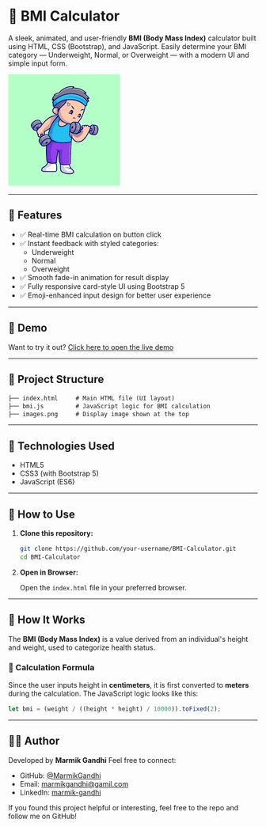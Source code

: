 
# 💪 BMI Calculator

A sleek, animated, and user-friendly **BMI (Body Mass Index)** calculator built using HTML, CSS (Bootstrap), and JavaScript. Easily determine your BMI category — Underweight, Normal, or Overweight — with a modern UI and simple input form.

![BMI Calculator Banner](images.png)

---

## 🧮 Features

- ✅ Real-time BMI calculation on button click
- ✅ Instant feedback with styled categories:
  - Underweight 
  - Normal 
  - Overweight 
- ✅ Smooth fade-in animation for result display
- ✅ Fully responsive card-style UI using Bootstrap 5
- ✅ Emoji-enhanced input design for better user experience

---

## 🚀 Demo

Want to try it out? [Click here to open the live demo](https://bmi-calculator-marmik.netlify.app/)

---

## 📁 Project Structure

```
├── index.html     # Main HTML file (UI layout)
├── bmi.js         # JavaScript logic for BMI calculation
├── images.png     # Display image shown at the top
```

---

## 🧰 Technologies Used

- HTML5  
- CSS3 (with Bootstrap 5)  
- JavaScript (ES6)

---

## 📝 How to Use

1. **Clone this repository:**

   ```bash
   git clone https://github.com/your-username/BMI-Calculator.git
   cd BMI-Calculator
   ```

2. **Open in Browser:**

   Open the `index.html` file in your preferred browser.

---

## 🧠 How It Works

The **BMI (Body Mass Index)** is a value derived from an individual's height and weight, used to categorize health status.

### 🧪 Calculation Formula

Since the user inputs height in **centimeters**, it is first converted to **meters** during the calculation. The JavaScript logic looks like this:

```javascript
let bmi = (weight / ((height * height) / 10000)).toFixed(2);
```

---

## 🙋‍♀️ Author

Developed by **Marmik Gandhi** Feel free to connect:   
- GitHub: [@MarmikGandhi](https://github.com/MarmikGandhi)
- Email: [marmikgandhi@gamil.com](mailto:marmikgandhi@gamil.com)
- LinkedIn: [marmik-gandhi](https://www.linkedin.com/in/marmik-gandhi-006a55323/)
  
If you found this project helpful or interesting, feel free to the repo and follow me on GitHub!
